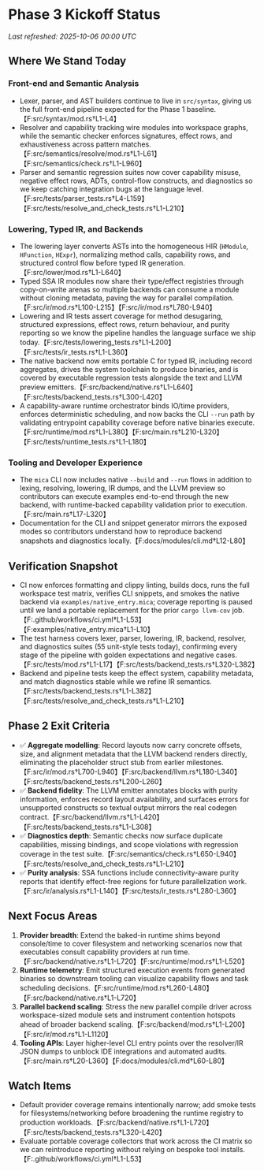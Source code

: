 # Phase 3 Kickoff Status

_Last refreshed: 2025-10-06 00:00 UTC_

## Where We Stand Today

### Front-end and Semantic Analysis
- Lexer, parser, and AST builders continue to live in `src/syntax`, giving us the full front-end pipeline expected for the Phase 1 baseline.【F:src/syntax/mod.rs†L1-L4】
- Resolver and capability tracking wire modules into workspace graphs, while the semantic checker enforces signatures, effect rows, and exhaustiveness across pattern matches.【F:src/semantics/resolve/mod.rs†L1-L61】【F:src/semantics/check.rs†L1-L960】
- Parser and semantic regression suites now cover capability misuse, negative effect rows, ADTs, control-flow constructs, and diagnostics so we keep catching integration bugs at the language level.【F:src/tests/parser_tests.rs†L4-L159】【F:src/tests/resolve_and_check_tests.rs†L1-L210】

### Lowering, Typed IR, and Backends
- The lowering layer converts ASTs into the homogeneous HIR (`HModule`, `HFunction`, `HExpr`), normalizing method calls, capability rows, and structured control flow before typed IR generation.【F:src/lower/mod.rs†L1-L640】
- Typed SSA IR modules now share their type/effect registries through copy-on-write arenas so multiple backends can consume a module without cloning metadata, paving the way for parallel compilation.【F:src/ir/mod.rs†L100-L215】【F:src/ir/mod.rs†L780-L940】
- Lowering and IR tests assert coverage for method desugaring, structured expressions, effect rows, return behaviour, and purity reporting so we know the pipeline handles the language surface we ship today.【F:src/tests/lowering_tests.rs†L1-L200】【F:src/tests/ir_tests.rs†L1-L360】
- The native backend now emits portable C for typed IR, including record aggregates, drives the system toolchain to produce binaries, and is covered by executable regression tests alongside the text and LLVM preview emitters.【F:src/backend/native.rs†L1-L640】【F:src/tests/backend_tests.rs†L300-L420】
- A capability-aware runtime orchestrator binds IO/time providers, enforces deterministic scheduling, and now backs the CLI `--run` path by validating entrypoint capability coverage before native binaries execute.【F:src/runtime/mod.rs†L1-L380】【F:src/main.rs†L210-L320】【F:src/tests/runtime_tests.rs†L1-L180】

### Tooling and Developer Experience
- The `mica` CLI now includes native `--build` and `--run` flows in addition to lexing, resolving, lowering, IR dumps, and the LLVM preview so contributors can execute examples end-to-end through the new backend, with runtime-backed capability validation prior to execution.【F:src/main.rs†L17-L320】
- Documentation for the CLI and snippet generator mirrors the exposed modes so contributors understand how to reproduce backend snapshots and diagnostics locally.【F:docs/modules/cli.md†L12-L80】

## Verification Snapshot
- CI now enforces formatting and clippy linting, builds docs, runs the full workspace test matrix, verifies CLI snippets, and smokes the native backend via `examples/native_entry.mica`; coverage reporting is paused until we land a portable replacement for the prior `cargo llvm-cov` job.【F:.github/workflows/ci.yml†L1-L53】【F:examples/native_entry.mica†L1-L10】
- The test harness covers lexer, parser, lowering, IR, backend, resolver, and diagnostics suites (55 unit-style tests today), confirming every stage of the pipeline with golden expectations and negative cases.【F:src/tests/mod.rs†L1-L17】【F:src/tests/backend_tests.rs†L320-L382】
- Backend and pipeline tests keep the effect system, capability metadata, and match diagnostics stable while we refine IR semantics.【F:src/tests/backend_tests.rs†L1-L382】【F:src/tests/resolve_and_check_tests.rs†L1-L210】

## Phase 2 Exit Criteria
- ✅ **Aggregate modelling**: Record layouts now carry concrete offsets, size, and alignment metadata that the LLVM backend renders directly, eliminating the placeholder struct stub from earlier milestones.【F:src/ir/mod.rs†L700-L940】【F:src/backend/llvm.rs†L180-L340】【F:src/tests/backend_tests.rs†L200-L260】
- ✅ **Backend fidelity**: The LLVM emitter annotates blocks with purity information, enforces record layout availability, and surfaces errors for unsupported constructs so textual output mirrors the real codegen contract.【F:src/backend/llvm.rs†L1-L420】【F:src/tests/backend_tests.rs†L1-L308】
- ✅ **Diagnostics depth**: Semantic checks now surface duplicate capabilities, missing bindings, and scope violations with regression coverage in the test suite.【F:src/semantics/check.rs†L650-L940】【F:src/tests/resolve_and_check_tests.rs†L1-L210】
- ✅ **Purity analysis**: SSA functions include connectivity-aware purity reports that identify effect-free regions for future parallelization work.【F:src/ir/analysis.rs†L1-L140】【F:src/tests/ir_tests.rs†L280-L360】

## Next Focus Areas
1. **Provider breadth**: Extend the baked-in runtime shims beyond console/time to cover filesystem and networking scenarios now that executables consult capability providers at run time.【F:src/backend/native.rs†L1-L720】【F:src/runtime/mod.rs†L1-L520】
2. **Runtime telemetry**: Emit structured execution events from generated binaries so downstream tooling can visualize capability flows and task scheduling decisions.【F:src/runtime/mod.rs†L260-L480】【F:src/backend/native.rs†L1-L720】
3. **Parallel backend scaling**: Stress the new parallel compile driver across workspace-sized module sets and instrument contention hotspots ahead of broader backend scaling.【F:src/backend/mod.rs†L1-L200】【F:src/ir/mod.rs†L1-L1120】
4. **Tooling APIs**: Layer higher-level CLI entry points over the resolver/IR JSON dumps to unblock IDE integrations and automated audits.【F:src/main.rs†L20-L360】【F:docs/modules/cli.md†L60-L80】

## Watch Items
- Default provider coverage remains intentionally narrow; add smoke tests for filesystems/networking before broadening the runtime registry to production workloads.【F:src/backend/native.rs†L1-L720】【F:src/tests/backend_tests.rs†L320-L420】
- Evaluate portable coverage collectors that work across the CI matrix so we can reintroduce reporting without relying on bespoke tool installs.【F:.github/workflows/ci.yml†L1-L53】
